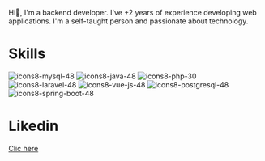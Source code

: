 
Hi👋,  I'm a backend developer. I've +2 years of experience developing web applications. I'm a self-taught person and passionate about technology.

<h1>Skills</h1>


![icons8-mysql-48](https://github.com/RashelAlvarez/RashelAlvarez/assets/49957146/235f0d6a-6c29-4907-a7aa-a585ad6142f0)
![icons8-java-48](https://github.com/RashelAlvarez/RashelAlvarez/assets/49957146/29b2098a-5077-43d4-aee6-bf94f125c943)
![icons8-php-30](https://github.com/RashelAlvarez/RashelAlvarez/assets/49957146/207273ea-0b42-4ee3-86c9-6f165d0b939b)
![icons8-laravel-48](https://github.com/RashelAlvarez/RashelAlvarez/assets/49957146/9e8829dc-acfd-4946-bb0f-6d723bdf21c1)
![icons8-vue-js-48](https://github.com/RashelAlvarez/RashelAlvarez/assets/49957146/fc37c653-128d-4ace-8a48-b4d434e70efe)
![icons8-postgresql-48](https://github.com/RashelAlvarez/RashelAlvarez/assets/49957146/0a6f6f56-0f8f-4f10-8904-1eb714499cff)
![icons8-spring-boot-48](https://github.com/RashelAlvarez/RashelAlvarez/assets/49957146/24a5d355-7ed5-43dc-bfb0-ffbeaf9820cd)


<h1>Likedin</h1>

<a href="https://www.linkedin.com/in/rashel-alvarez-9951a0190/?originalSubdomain=ve">
 Clic here</a> 



<!--
**RashelAlvarez/RashelAlvarez** is a ✨ _special_ ✨ repository because its `README.md` (this file) appears on your GitHub profile.

Here are some ideas to get you started:

- 🔭 I’m currently working on ...
- 🌱 I’m currently learning ...
- 👯 I’m looking to collaborate on ...
- 🤔 I’m looking for help with ...
- 💬 Ask me about ...
- 📫 How to reach me: ...
- 😄 Pronouns: ...
- ⚡ Fun fact: ...
-->
